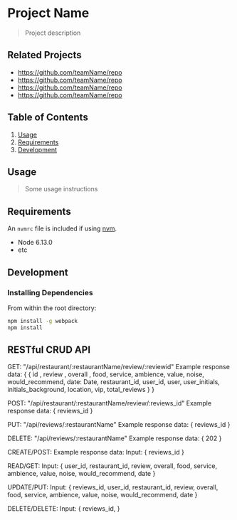 # Project Name

> Project description

## Related Projects

  - https://github.com/teamName/repo
  - https://github.com/teamName/repo
  - https://github.com/teamName/repo
  - https://github.com/teamName/repo

## Table of Contents

1. [Usage](#Usage)
1. [Requirements](#requirements)
1. [Development](#development)

## Usage

> Some usage instructions

## Requirements

An `nvmrc` file is included if using [nvm](https://github.com/creationix/nvm).

- Node 6.13.0
- etc

## Development

### Installing Dependencies

From within the root directory:

```sh
npm install -g webpack
npm install
```

## RESTful CRUD API
GET: 
"/api/restaurant/:restaurantName/review/:reviewid"
Example response data: { {
  id ,
  review , 
  overall ,
  food,
  service,
  ambience,
  value,
  noise,
  would_recommend,
  date: Date, 
  restaurant_id,
  user_id,
  user,
  user_initials,
  initials_background,
  location,
  vip,
  total_reviews
} }


POST:
"/api/restaurant/:restaurantName/review/:reviews_id"
Example response data: { reviews_id }

PUT: 
"/api/reviews/:restaurantName"
Example response data: { reviews_id }

DELETE:
"/api/reviews/:restaurantName"
Example response data: { 202 }















CREATE/POST:
Example response data: 
Input: { reviews_id }

READ/GET:
Input: { user_id, restaurant_id, review, overall, food, service, ambience, value, noise, would_recommend, date }

UPDATE/PUT:
Input: { reviews_id, user_id, restaurant_id, review, overall, food, service, ambience, value, noise, would_recommend, date }

DELETE/DELETE: 
Input: { reviews_id, }

